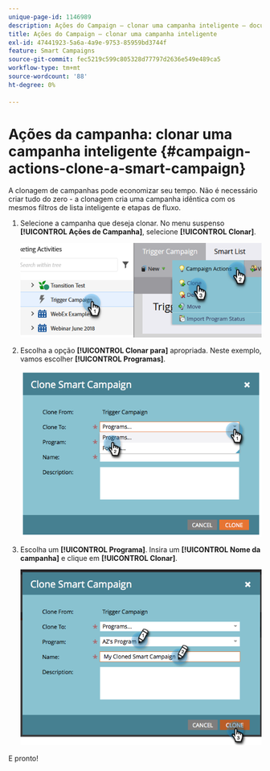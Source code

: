 ```yaml
---
unique-page-id: 1146989
description: Ações do Campaign — clonar uma campanha inteligente — documentos do Marketo — documentação do produto
title: Ações do Campaign — clonar uma campanha inteligente
exl-id: 47441923-5a6a-4a9e-9753-85959bd3744f
feature: Smart Campaigns
source-git-commit: fec5219c599c805328d77797d2636e549e489ca5
workflow-type: tm+mt
source-wordcount: '88'
ht-degree: 0%

---
```


# Ações da campanha: clonar uma campanha inteligente {#campaign-actions-clone-a-smart-campaign}

A clonagem de campanhas pode economizar seu tempo. Não é necessário criar tudo do zero - a clonagem cria uma campanha idêntica com os mesmos filtros de lista inteligente e etapas de fluxo.

1. Selecione a campanha que deseja clonar. No menu suspenso **[!UICONTROL Ações de Campanha]**, selecione **[!UICONTROL Clonar]**.

   ![](assets/campaign-actions-clone-a-smart-campaign-1.png)

1. Escolha a opção **[!UICONTROL Clonar para]** apropriada. Neste exemplo, vamos escolher **[!UICONTROL Programas]**.

   ![](assets/campaign-actions-clone-a-smart-campaign-2.png)

1. Escolha um **[!UICONTROL Programa]**. Insira um **[!UICONTROL Nome da campanha]** e clique em **[!UICONTROL Clonar]**.

   ![](assets/campaign-actions-clone-a-smart-campaign-3.png)

E pronto!
